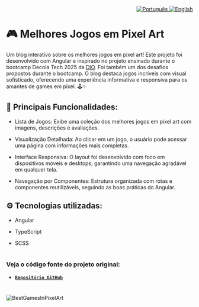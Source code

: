 <p align="right">
  <a href="README.md">
    <img src="https://img.icons8.com/?size=60&id=iHI2gDXCsMzH&format=png&color=000000" alt="Português" />
  </a>
  <a href="README.en.md">
    <img src="https://img.icons8.com/?size=60&id=yzSggttkqLf4&format=png&color=000000" alt="English" />
  </a>
</p>

# 🎮 Melhores Jogos em Pixel Art
Um blog interativo sobre os melhores jogos em pixel art! Este projeto foi desenvolvido com Angular e inspirado no projeto ensinado durante o bootcamp Decola Tech 2025 da <a href="https://web.dio.me/home">DIO</a>. Foi também um dos desafios propostos durante o bootcamp. O blog destaca jogos incríveis com visual sofisticado, oferecendo uma experiência informativa e responsiva para os amantes de games em pixel. 🕹️✨

## 📌 Principais Funcionalidades:
- Lista de Jogos: Exibe uma coleção dos melhores jogos em pixel art com imagens, descrições e avaliações.

- Visualização Detalhada: Ao clicar em um jogo, o usuário pode acessar uma página com informações mais completas.

- Interface Responsiva: O layout foi desenvolvido com foco em dispositivos móveis e desktops, garantindo uma navegação agradável em qualquer tela.

- Navegação por Componentes: Estrutura organizada com rotas e componentes reutilizáveis, seguindo as boas práticas do Angular.

## ⚙️ Tecnologias utilizadas:
- Angular

- TypeScript

- SCSS
#
### Veja o código fonte do projeto original:
- <a href="https://github.com/felipeAguiarCode/angular-blog">**`Repositório GitHub`**</a>
#
![BestGamesInPixelArt](https://github.com/user-attachments/assets/4eaf8e76-f48f-4b62-b172-1203ac07275b)
